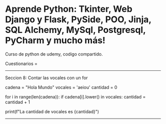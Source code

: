 # Aprende Python: Tkinter, Web Django y Flask, PySide, POO, Jinja, SQL Alchemy, MySql, Postgresql, PyCharm y mucho más!
Curso de python de udemy, codigo compartido.

Cuestionarios = 

-----------------------------------------------------------------------
Seccion 8: Contar las vocales con un for

cadena = "Hola Mundo"
vocales = 'aeiou'
cantidad = 0

for i in range(len(cadena)):
    if cadena[i].lower() in vocales:
        cantidad = cantidad + 1
    
print(f"La cantidad de vocales es {cantidad}")

------------------------------------------------------------------------